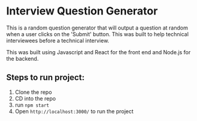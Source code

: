 # Interview Question Generator #

This is a random question generator that will output a question at random when a user clicks on the 'Submit' button. This was built to help technical interviewees before a technical interview.

This was built using Javascript and React for the front end and Node.js for the backend.

## Steps to run project: ##

1. Clone the repo
2. CD into the repo
3. run `npm start` 
4. Open `http://localhost:3000/` to run the project

